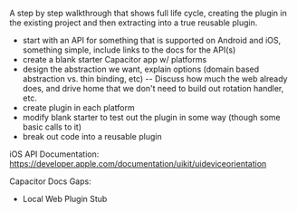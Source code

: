 A step by step walkthrough that shows full life cycle, creating the plugin in the existing project and then extracting into a true reusable plugin.

- start with an API for something that is supported on Android and iOS, something simple, include links to the docs for the API(s)
- create a blank starter Capacitor app w/ platforms
- design the abstraction we want, explain options (domain based abstraction vs. thin binding, etc)
  -- Discuss how much the web already does, and drive home that we don't need to build out rotation handler, etc.
- create plugin in each platform
- modify blank starter to test out the plugin in some way (though some basic calls to it)
- break out code into a reusable plugin

iOS API Documentation: https://developer.apple.com/documentation/uikit/uideviceorientation

Capacitor Docs Gaps:

- Local Web Plugin Stub
